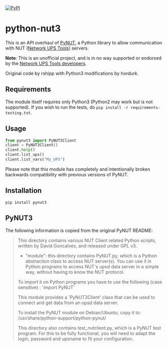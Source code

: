 [![PyPI](https://img.shields.io/pypi/v/pynut3.svg)](https://pypi.python.org/pypi/pynut3)

python-nut3
===========

This is an API overhaul of [PyNUT](https://github.com/networkupstools/nut/tree/master/scripts/python),
a Python library to allow communication with NUT ([Network UPS Tools](http://www.networkupstools.org/))
servers.

**Note**: This is an unofficial project, and is in no way supported or
endorsed by the [Network UPS Tools developers](https://github.com/networkupstools).

Original code by rshipp with Python3 modifications by hordurk.

## Requirements

The module itself requires only Python3 (Python2 may work but is not supported). If you wish to run the tests, do `pip install -r requirements-testing.txt`.

## Usage

```python
from pynut3 import PyNUT3Client
client = PyNUT3Client()
client.help()
client.list_ups()
client.list_vars("My_UPS")
```

Please note that this module has completely and intentionally broken
backwards compatibility with previous versions of PyNUT.

## Installation

    pip install pynut3

## PyNUT3

The following information is copied from the original PyNUT README:

> This directory contains various NUT Client related Python scripts, written by
> David Goncalves, and released under GPL v3.
> 
> * "module": this directory contains PyNUT.py, which is a Python abstraction
> class to access NUT server(s). You can use it in Python programs to access NUT's
> upsd data server in a simple way, without having to know the NUT protocol.
> 
> To import it on Python programs you have to use the following (case sensitive) :
> 'import PyNUT'
> 
> This module provides a 'PyNUT3Client' class that can be used to connect and get
> data from an upsd data server.
> 
> To install the PyNUT module on Debian/Ubuntu, copy it to:
> /usr/share/python-support/python-pynut/
> 
> This directory also contains test_nutclient.py, which is a PyNUT test program.
> For this to be fully functional, you will need to adapt the login, password and
> upsname to fit your configuration.
